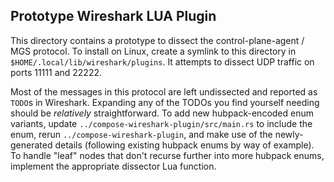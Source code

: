 ## Prototype Wireshark LUA Plugin

This directory contains a prototype to dissect the control-plane-agent / MGS
protocol. To install on Linux, create a symlink to this directory in
`$HOME/.local/lib/wireshark/plugins`. It attempts to dissect UDP traffic on
ports 11111 and 22222.

Most of the messages in this protocol are left undissected and reported as
`TODO`s in Wireshark. Expanding any of the TODOs you find yourself needing
should be _relatively_ straightforward. To add new hubpack-encoded enum
variants, update `../compose-wireshark-plugin/src/main.rs` to include the enum,
rerun `../compose-wireshark-plugin`, and make use of the newly-generated details
(following existing hubpack enums by way of example). To handle "leaf" nodes
that don't recurse further into more hubpack enums, implement the appropriate
dissector Lua function.
